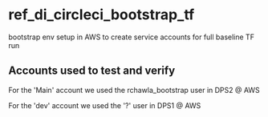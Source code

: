 # ref_di_circleci_bootstrap_tf
bootstrap env setup in AWS to create service accounts for full baseline TF run

## Accounts used to test and verify
For the 'Main' account we used the rchawla_bootstrap user in DPS2 @ AWS

For the 'dev' account we used the '?' user in DPS1 @ AWS
